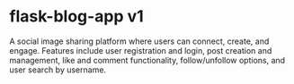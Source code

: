 # flask-blog-app v1
A social image sharing platform where users can connect, create, and engage. Features include user registration and login, post creation and management, like and comment functionality, follow/unfollow options, and user search by username.
